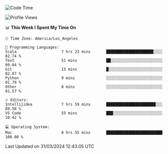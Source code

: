 <!--START_SECTION:waka-->
![Code Time](http://img.shields.io/badge/Code%20Time-910%20hrs%2049%20mins-blue)

![Profile Views](http://img.shields.io/badge/Profile%20Views-0-blue)

📊 **This Week I Spent My Time On** 

```text
🕑︎ Time Zone: America/Los_Angeles

💬 Programming Languages: 
Scala                    7 hrs 23 mins       █████████████████████░░░░   82.74 % 
Text                     51 mins             ██░░░░░░░░░░░░░░░░░░░░░░░   09.64 % 
Git                      15 mins             █░░░░░░░░░░░░░░░░░░░░░░░░   02.87 % 
Python                   9 mins              ░░░░░░░░░░░░░░░░░░░░░░░░░   01.79 % 
Other                    8 mins              ░░░░░░░░░░░░░░░░░░░░░░░░░   01.57 % 

🔥 Editors: 
Intellijidea             7 hrs 59 mins       ██████████████████████░░░   89.58 % 
VS Code                  55 mins             ███░░░░░░░░░░░░░░░░░░░░░░   10.42 % 

💻 Operating System: 
Mac                      8 hrs 55 mins       █████████████████████████   100.00 % 
```


 Last Updated on 31/03/2024 12:43:05 UTC
<!--END_SECTION:waka-->
